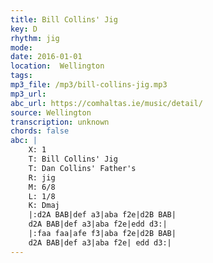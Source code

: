```yaml
---
title: Bill Collins' Jig
key: D
rhythm: jig
mode: 
date: 2016-01-01
location:  Wellington
tags: 
mp3_file: /mp3/bill-collins-jig.mp3
mp3_url: 
abc_url: https://comhaltas.ie/music/detail/
source: Wellington
transcription: unknown
chords: false
abc: |
    X: 1
    T: Bill Collins' Jig
    T: Dan Collins' Father's
    R: jig
    M: 6/8
    L: 1/8
    K: Dmaj
    |:d2A BAB|def a3|aba f2e|d2B BAB|
    d2A BAB|def a3|aba f2e|edd d3:|
    |:faa faa|afe f3|aba f2e|d2B BAB|
    d2A BAB|def a3|aba f2e| edd d3:|    
---
```


